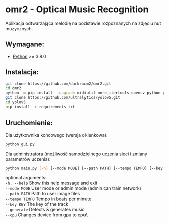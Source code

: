 # omr2 - Optical Music Recognition

Aplikacja odtwarzająca melodię na podstawie rozpoznanych na zdjęciu nut muzycznych.

Wymagane:
-----

* [Python](https://www.python.org/) >= 3.8.0

Instalacja:
---

```sh
git clone https://github.com/darkroom2/omr2.git
cd omr2
python -m pip install --upgrade midiutil more_itertools opencv-python pysimplegui pygame
git clone https://github.com/ultralytics/yolov5.git
cd yolov5
pip install -r requirements.txt
```

Uruchomienie:
---
Dla użytkownika końcowego (wersja okienkowa):
```sh
python gui.py
```
Dla administratora (możliwość samodzielnego uczenia sieci i zmiany parametrów uczenia):
```sh
python main.py [-h] [--mode MODE] [--path PATH] [--tempo TEMPO] [--key KEY] [--generate] [--cpu]
```

optional arguments:\
  ```-h, --help```     Show this help message and exit\
  ```--mode MODE```    User mode or admin mode (admin can train network)\
  ```--path PATH```    Path to user image files\
  ```--tempo TEMPO```  Tempo in beats per minute\
  ```--key KEY```      The key of the track\
  ```--generate```     Detects & generates music\
  ```--cpu```          Changes device from gpu to cpu\
  
